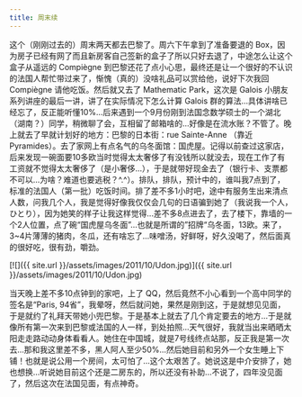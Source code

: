 ```yaml
---
title: 周末续
---
```


这个（刚刚过去的）周末两天都去巴黎了。周六下午拿到了准备要退的 Box，因为房子已经有网了而且新房客自己签新的盒子了所以只好去退了，中途怎么让这个盒子从遥远的 Compiègne 到巴黎还花了点小心思，最终还是让一个很好的不认识的法国人帮忙带过来了，惭愧（真的）没啥礼品可以赏给他，说好下次我回 Compiègne 请他吃饭。然后就又去了 Mathematic Park，这次是 Galois 小朋友系列讲座的最后一讲，讲了在实际情况下怎么计算 Galois 群的算法...具体讲啥已经忘了，反正能听懂10%...后来遇到一个9月份刚到法国念数学硕士的一个湖北（湖南？）同学，稍微聊了会，互相留了邮箱啥的...好像是在流水账？不管了。晚上就去了早就计划好的地方：巴黎的日本街：rue Sainte-Anne （靠近 Pyramides）。去了家网上有点名气的乌冬面馆：国虎屋。记得以前查过这家店，后来发现一碗面要10多欧当时觉得太太奢侈了有没钱所以就没去，现在工作了有工资就不觉得太太奢侈了（是小奢侈...），于是就带好现金去了（银行卡、支票都不可以...为啥？难道也要逃税？^.^）。排队，排队，预计中的，谁叫我7点到了，标准的法国人（第一批）吃饭时间。排了差不多1小时吧，途中有服务生出来清点人数，问我几个人，我是觉得好像我仅仅会几句的日语骗到她了（我说我一个人，ひとり），因为她笑的样子让我这样觉得...差不多8点进去了，去了楼下，靠墙的一个2人位置，点了碗“国虎屋乌冬面”...也就是所谓的”招牌“乌冬面，13欧。来了，3~4片薄薄的猪肉，冬瓜，还有啥忘了...味噌汤，好鲜呀，好久没喝了，然后面真的很好吃，很有劲，嚼劲。

[![]({{ site.url }}/assets/images/2011/10/Udon.jpg)]({{ site.url }}/assets/images/2011/10/Udon.jpg)

当天晚上差不多10点钟到的家吧，上了 QQ，然后竟然不小心看到一个高中同学的签名是“Paris, 94省”，我晕呀，然后就问她，果然是刚到这，于是就想见见面，于是就约了礼拜天带她小兜巴黎。于是基本上就去了几个肯定要去的地方...于是就像所有第一次来到巴黎或法国的人一样，到处拍照...天气很好，我就当出来晒晒太阳走走路动动身体看看人。她住在中国城，就是7号线终点站那，反正我是第一次去...那和我这里差不多，黑人阿人至少50%...然后她目前和另外一个女生睡上下铺！也就是说公用一个房间，太可怕了...这个太艰苦了。她说这是中介安排了，她也想换...听说她目前这个还是二房东的，所以还没有补助...不说了，四年没见面了，然后这次在法国见面，有点神奇。